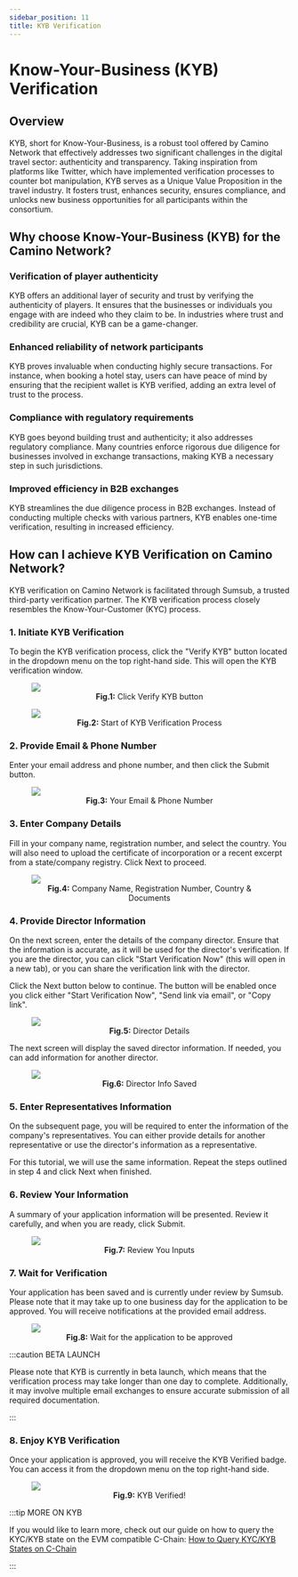 ```yaml
---
sidebar_position: 11
title: KYB Verification
---
```


# Know-Your-Business (KYB) Verification

## Overview

KYB, short for Know-Your-Business, is a robust tool offered by Camino Network that
effectively addresses two significant challenges in the digital travel sector: authenticity
and transparency. Taking inspiration from platforms like Twitter, which have implemented
verification processes to counter bot manipulation, KYB serves as a Unique Value Proposition
in the travel industry. It fosters trust, enhances security, ensures compliance, and unlocks
new business opportunities for all participants within the consortium.

## Why choose Know-Your-Business (KYB) for the Camino Network?

### Verification of player authenticity

KYB offers an additional layer of security and trust by verifying the authenticity of players.
It ensures that the businesses or individuals you engage with are indeed who they claim to be.
In industries where trust and credibility are crucial, KYB can be a game-changer.

### Enhanced reliability of network participants

KYB proves invaluable when conducting highly secure transactions. For instance, when booking
a hotel stay, users can have peace of mind by ensuring that the recipient wallet is KYB verified,
adding an extra level of trust to the process.

### Compliance with regulatory requirements

KYB goes beyond building trust and authenticity; it also addresses regulatory compliance. Many
countries enforce rigorous due diligence for businesses involved in exchange transactions, making
KYB a necessary step in such jurisdictions.

### Improved efficiency in B2B exchanges

KYB streamlines the due diligence process in B2B exchanges. Instead of conducting multiple checks
with various partners, KYB enables one-time verification, resulting in increased efficiency.

## How can I achieve KYB Verification on Camino Network?

KYB verification on Camino Network is facilitated through Sumsub, a trusted third-party verification
partner. The KYB verification process closely resembles the Know-Your-Customer (KYC) process.

### 1. Initiate KYB Verification

To begin the KYB verification process, click the "Verify KYB" button located in the dropdown menu
on the top right-hand side. This will open the KYB verification window.

<figure>
<img class="zoom" src="/img/kyb/0-kyb-dropdown-button.png#center"/>
<figcaption align="center"><b>Fig.1:</b> Click Verify KYB button</figcaption>
</figure>

<figure>
<img class="zoom" src="/img/kyb/1-kyb-email-phone.png#center"/>
<figcaption align="center"><b>Fig.2:</b> Start of KYB Verification Process</figcaption>
</figure>

### 2. Provide Email & Phone Number

Enter your email address and phone number, and then click the Submit button.

<figure>
<img class="zoom" src="/img/kyb/2-kyb-email-phone-filled.png#center"/>
<figcaption align="center"><b>Fig.3:</b> Your Email & Phone Number</figcaption>
</figure>

### 3. Enter Company Details

Fill in your company name, registration number, and select the country. You will also need to
upload the certificate of incorporation or a recent excerpt from a state/company registry. Click Next to proceed.

<figure>
<img class="zoom" src="/img/kyb/3-kyb-company-name-rn-cert.png#center"/>
<figcaption align="center"><b>Fig.4:</b> Company Name, Registration Number, Country & Documents</figcaption>
</figure>

### 4. Provide Director Information

On the next screen, enter the details of the company director. Ensure that the information is accurate,
as it will be used for the director's verification. If you are the director, you can click "Start Verification Now"
(this will open in a new tab), or you can share the verification link with the director.

Click the Next button below to continue. The button will be enabled once you click either "Start Verification Now",
"Send link via email", or "Copy link".

<figure>
<img class="zoom" src="/img/kyb/4-kyb-director-info.png#center"/>
<figcaption align="center"><b>Fig.5:</b> Director Details</figcaption>
</figure>

The next screen will display the saved director information. If needed, you can add information for another director.

<figure>
<img class="zoom" src="/img/kyb/5-kyb-director-info-saved.png#center"/>
<figcaption align="center"><b>Fig.6:</b> Director Info Saved</figcaption>
</figure>

### 5. Enter Representatives Information

On the subsequent page, you will be required to enter the information of the company's representatives.
You can either provide details for another representative or use the director's information as a representative.

For this tutorial, we will use the same information. Repeat the steps outlined in step 4 and click Next when finished.

### 6. Review Your Information

A summary of your application information will be presented. Review it carefully, and when you are ready, click Submit.

<figure>
<img class="zoom" src="/img/kyb/6-kyb-submit-processing-data.png#center"/>
<figcaption align="center"><b>Fig.7:</b> Review You Inputs</figcaption>
</figure>

### 7. Wait for Verification

Your application has been saved and is currently under review by Sumsub. Please note that it may take up to one business
day for the application to be approved. You will receive notifications at the provided email address.

<figure>
<img class="zoom" src="/img/kyb/7-kyb-submitted.png#center"/>
<figcaption align="center"><b>Fig.8:</b> Wait for the application to be approved</figcaption>
</figure>

:::caution BETA LAUNCH

Please note that KYB is currently in beta launch, which means that the verification process may take longer than
one day to complete. Additionally, it may involve multiple email exchanges to ensure accurate submission of all
required documentation.

:::

### 8. Enjoy KYB Verification

Once your application is approved, you will receive the KYB Verified badge.
You can access it from the dropdown menu on the top right-hand side.

<figure>
<img class="zoom" src="/img/kyb/8-kyb-verified.png#center"/>
<figcaption align="center"><b>Fig.9:</b> KYB Verified!</figcaption>
</figure>

:::tip MORE ON KYB

If you would like to learn more, check out our guide on how to query the KYC/KYB state on the EVM compatible C-Chain:
[How to Query KYC/KYB States on C-Chain](/developer/guides/query-kyc-state-on-c-chain)

:::
